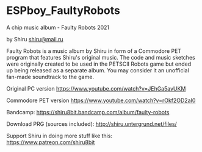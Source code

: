 # ESPboy_FaultyRobots
A chip music album - Faulty Robots 2021 

by Shiru 
shiru@mail.ru

Faulty Robots is a music album by Shiru in form of a Commodore PET program that features Shiru's original music. The code and music sketches were originally created to be used in the PETSCII Robots game but ended up being released as a separate album. You may consider it an unofficial fan-made soundtrack to the game.

Original PC version
https://www.youtube.com/watch?v=JEhGa5avUKM

Commodore PET version
https://www.youtube.com/watch?v=rOkf2OD2aI0

Bandcamp: https://shiru8bit.bandcamp.com/album/faulty-robots

Download PRG (sources included): http://shiru.untergrund.net/files/

Support Shiru in doing more stuff like this: https://www.patreon.com/shiru8bit
